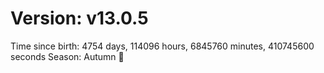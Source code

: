 # Version: v13.0.5
Time since birth: 4754 days, 114096 hours, 6845760 minutes, 410745600 seconds
Season: Autumn 🍁
